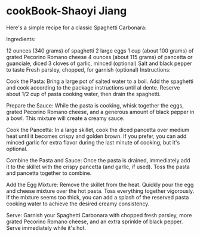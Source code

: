 # cookBook-Shaoyi Jiang
 
Here's a simple recipe for a classic Spaghetti Carbonara:

Ingredients:

12 ounces (340 grams) of spaghetti
2 large eggs
1 cup (about 100 grams) of grated Pecorino Romano cheese
4 ounces (about 115 grams) of pancetta or guanciale, diced
3 cloves of garlic, minced (optional)
Salt and black pepper to taste
Fresh parsley, chopped, for garnish (optional)
Instructions:

Cook the Pasta: Bring a large pot of salted water to a boil. Add the spaghetti and cook according to the package instructions until al dente. Reserve about 1/2 cup of pasta cooking water, then drain the spaghetti.

Prepare the Sauce: While the pasta is cooking, whisk together the eggs, grated Pecorino Romano cheese, and a generous amount of black pepper in a bowl. This mixture will create a creamy sauce.

Cook the Pancetta: In a large skillet, cook the diced pancetta over medium heat until it becomes crispy and golden brown. If you prefer, you can add minced garlic for extra flavor during the last minute of cooking, but it's optional.

Combine the Pasta and Sauce: Once the pasta is drained, immediately add it to the skillet with the crispy pancetta (and garlic, if used). Toss the pasta and pancetta together to combine.

Add the Egg Mixture: Remove the skillet from the heat. Quickly pour the egg and cheese mixture over the hot pasta. Toss everything together vigorously. If the mixture seems too thick, you can add a splash of the reserved pasta cooking water to achieve the desired creamy consistency.

Serve: Garnish your Spaghetti Carbonara with chopped fresh parsley, more grated Pecorino Romano cheese, and an extra sprinkle of black pepper. Serve immediately while it's hot.